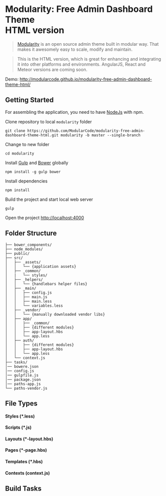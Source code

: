 # Modularity: Free Admin Dashboard Theme <br/>  HTML version

> [Modularity](http://modularcode.github.io/modularity-free-admin-dashboard-theme-html/) is an open source admin theme
> built in modular way. That makes it awesomely easy to scale, modify and maintain.

> This is the HTML version, which is great for enhancing and integrating it into other platforms and environments. 
> AngularJS, React and Meteor versions are coming soon.

Demo: http://modularcode.github.io/modularity-free-admin-dashboard-theme-html/

## Getting Started

For assembling the application, you need to have [NodeJs](https://nodejs.org/en/) with npm.

Clone repository to local `modularity` folder
```
git clone https://github.com/ModularCode/modularity-free-admin-dashboard-theme-html.git modularity -b master --single-branch 
```

Change to new folder
```
cd modularity
```

Install [Gulp](http://gulpjs.com/) and [Bower](http://bower.io/) globally
```
npm install -g gulp bower
```

Install dependencies 
```
npm install
```

Build the project and start local web server
```
gulp
```

Open the project [http://localhost:4000](http://localhost:4000)


## Folder Structure

```
├── bower_components/       
├── node_modules/                   
├── public/                  
├── src/    
│   ├── _assets/   
│   │   └── {application assets}
│   ├── _common/   
│   |   └── styles/
│   ├── _helpers/   
│   │   └── {handlebars helper files}
│   ├── _main/   
│   │   ├── config.js
│   │   ├── main.js
│   │   ├── main.less
│   │   └── variables.less
│   ├── _vendor/   
│   │   └── {manually downloaded vendor libs}
│   ├── app/   
│   │   ├── _common/
│   │   ├── {different modules}
│   │   ├── app-layout.hbs
│   │   └── app.less
│   ├── auth/   
│   │   ├── {different modules}
│   │   ├── app-layout.hbs
│   │   └── app.less
│   └── context.js
├── tasks/    
│── bowere.json
│── config.js
│── gulpfile.js
│── package.json
│── paths-app.js
└── paths-vendor.js
```

## File Types

#### Styles (*.less)

#### Scripts (*.js)

#### Layouts (*-layout.hbs)

#### Pages (*-page.hbs)

#### Templates (*.hbs)

#### Contexts (context.js)

## Build Tasks
